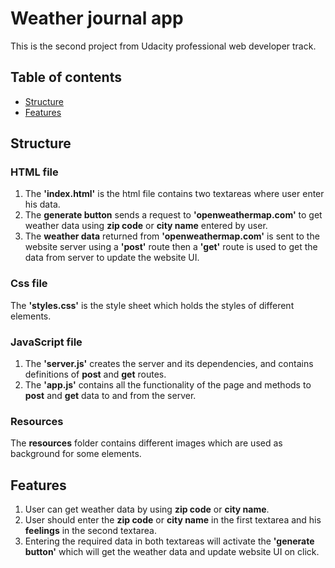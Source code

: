# Weather journal app
This is the second project from Udacity professional web developer track.

## Table of contents
* [Structure](#structure)
* [Features](#features)

## Structure
### HTML file
1. The **'index.html'** is the html file contains two textareas where user enter his data.
2. The **generate button** sends a request to **'openweathermap.com'** to get weather data using **zip code** or **city name** entered by user.
3. The **weather data** returned from **'openweathermap.com'** is sent to the website server using a **'post'** route then a **'get'** route is used to get the data from server to update the website UI.

### Css file
The **'styles.css'** is the style sheet which holds the styles of different elements.

### JavaScript file
1. The **'server.js'** creates the server and its dependencies, and contains definitions of **post** and **get** routes.
2. The **'app.js'** contains all the functionality of the page and methods to **post** and **get** data to and from the server.

### Resources
The **resources** folder contains different images which are used as background for some elements.

## Features
1. User can get weather data by using **zip code** or **city name**.
2. User should enter the **zip code** or **city name** in the first textarea and his **feelings** in the second textarea.
3. Entering the required data in both textareas will activate the **'generate button'** which will get the weather data and update website UI on click.
